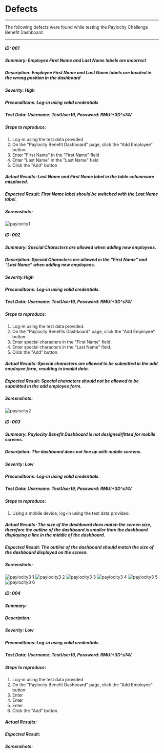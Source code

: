 # Defects
***
The following defects were found while testing the Paylocity Challenge Benefit Dashboard
***
##### ID: 001
##### Summary: Employee First Name and Last Name labels are incorrect
##### Description: Employee First Name and Last Name labels are located in the wrong position in the dashboard
##### Severity: High 

##### Preconditions: Log-in using valid credentials
##### Test Data: Username: TestUser19, Password: RMU!+3D^s74/

##### Steps to reproduce:
1. Log-in using the test data provided
2. On the "Paylocity Benefit Dashboard" page, click the "Add Employee" button
3. Enter "First Name" in the "First Name" field
4. Enter "Last Name" in the "Last Name" field
5. Click the "Add" button

##### Actual Results: Last Name and First Name label in the table columnsare misplaced.

##### Expected Result: First Name label should be switched with the Last Name label.

##### Screenshots:
![paylocity1](https://user-images.githubusercontent.com/65917569/126861102-355bbd58-2ea1-44fc-b36a-dbab8b0fd4de.jpg)



##### ID: 002
##### Summary: Special Characters are allowed when adding new employees.
##### Description: Special Characters are allowed in the "First Name" and "Last Name" when adding new employees.
##### Severity:High 

##### Preconditions: Log-in using valid credentials.
##### Test Data: Username: TestUser19, Password: RMU!+3D^s74/

##### Steps to reproduce:
1. Log-in using the test data provided.
2. On the "Paylocity Benefits Dashboard" page, click the "Add Employee" button.
3. Enter special characters in the "First Name" field.
4. Enter special characters in the "Last Name" field.
5. Click the "Add" button.

##### Actual Results: Special characters are allowed to be submitted in the add employee form, resulting in invalid data.

##### Expected Result: Special characters should not be allowed to be submitted in the add employee form. 

##### Screenshots:
![paylocity2](https://user-images.githubusercontent.com/65917569/126861265-bbe6ff2b-461e-43a9-aea7-14ab536d5eb0.jpg)


##### ID: 003
##### Summary: Paylocity Benefit Dashboard is not designed/fitted for mobile screens.
##### Description: The dashboard does not line up with mobile screens. 
##### Severity: Low

##### Preconditions: Log-in using valid credentials.
##### Test Data: Username: TestUser19, Password: RMU!+3D^s74/

##### Steps to reproduce:
1. Using a mobile device, log-in using the test data provided. 

##### Actual Results: The size of the dashboard does match the screen size, therefore the outline of the dashboard is smaller than the dashboard displaying a line in the middle of the dashboard. 

##### Expected Result: The outline of the dashboard should match the size of the dashboard displayed on the screen. 

##### Screenshots:
![paylocity3 1](https://user-images.githubusercontent.com/65917569/126879733-c0fcc64a-1162-4ec9-a3fb-ca044825a682.jpg)
![paylocity3 2](https://user-images.githubusercontent.com/65917569/126879739-b333af88-0093-437b-960a-15a38281f248.jpg)
![paylocity3 3](https://user-images.githubusercontent.com/65917569/126879744-15ee802e-1697-4348-b2f4-426937f5c89b.jpg)
![paylocity3 4](https://user-images.githubusercontent.com/65917569/126879749-44a0e4e4-e8c5-44b1-ac55-996b176fab7f.jpg)
![paylocity3 5](https://user-images.githubusercontent.com/65917569/126879753-262a8c0f-1d44-4d0e-8654-4667ae61aa99.jpg)
![paylocity3 6](https://user-images.githubusercontent.com/65917569/126879756-18fa5819-b90b-4c60-875a-d4980b36b1b8.jpg)


##### ID: 004
##### Summary: 
##### Description:
##### Severity: Low

##### Preconditions: Log-in using valid credentials.
##### Test Data: Username: TestUser19, Password: RMU!+3D^s74/

##### Steps to reproduce:
1. Log-in using the test data provided
2. On the "Paylocity Benefit Dashboard" page, click the "Add Employee" button
3. Enter 
4. Enter
5. Enter 
6. Click the "Add" button. 

##### Actual Results:

##### Expected Result: 

##### Screenshots:
